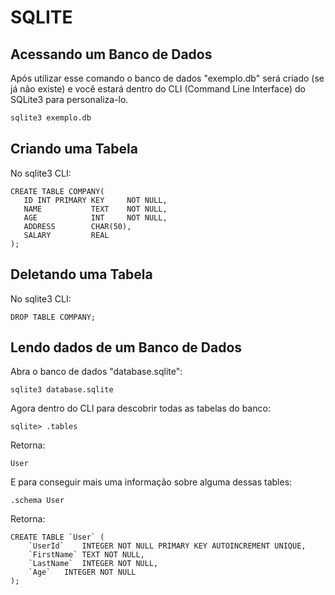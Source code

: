 # SQLITE

## Acessando um Banco de Dados

Após utilizar esse comando o banco de dados "exemplo.db" será criado (se já não existe) e você estará dentro do CLI (Command Line Interface) do SQLite3 para personaliza-lo.

```bash
sqlite3 exemplo.db
```

##  Criando uma Tabela

No sqlite3 CLI:

```sqlite
CREATE TABLE COMPANY(
   ID INT PRIMARY KEY     NOT NULL,
   NAME           TEXT    NOT NULL,
   AGE            INT     NOT NULL,
   ADDRESS        CHAR(50),
   SALARY         REAL
);
```

## Deletando uma Tabela

No sqlite3 CLI:

```sqlite
DROP TABLE COMPANY;
```

## Lendo dados de um Banco de Dados

Abra o banco de dados "database.sqlite":

```
sqlite3 database.sqlite
```

Agora dentro do CLI para descobrir todas as tabelas do banco:

```sqlite
sqlite> .tables
```

Retorna:

```
User
```

E para conseguir mais uma informação sobre alguma dessas tables:

```sqlite
.schema User
```

Retorna:

```sqlite
CREATE TABLE `User` (
	`UserId`	INTEGER NOT NULL PRIMARY KEY AUTOINCREMENT UNIQUE,
	`FirstName`	TEXT NOT NULL,
	`LastName`	INTEGER NOT NULL,
	`Age`	INTEGER NOT NULL
);
```

